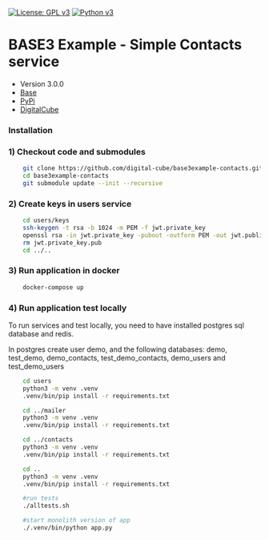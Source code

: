 [![License: GPL v3](https://img.shields.io/badge/License-GPL%20v3-blue.svg)](https://www.gnu.org/licenses/gpl-3.0)
[![Python v3](https://img.shields.io/pypi/pyversions/Django.svg)](https://www.python.org/download/releases/3.0/)

# **BASE3 Example - Simple Contacts service**

* Version 3.0.0
* [Base](https://base3.dev/)
* [PyPi](https://pypi.org/project/base3/)
* [DigitalCube](https://digitalcube.rs/)

### Installation

### 1) Checkout code and submodules

```bash
    git clone https://github.com/digital-cube/base3example-contacts.git
    cd base3example-contacts
    git submodule update --init --recursive
```

### 2) Create keys in users service

```bash
    cd users/keys
    ssh-keygen -t rsa -b 1024 -m PEM -f jwt.private_key
    openssl rsa -in jwt.private_key -pubout -outform PEM -out jwt.public_key
    rm jwt.private_key.pub
    cd ../..
```

### 3) Run application in docker 

```bash
    docker-compose up
```

### 4) Run application test locally

To run services and test locally, you need to have installed postgres sql
database and redis.

In postgres create user demo, and the following databases:
demo, test_demo, demo_contacts, test_demo_contacts, demo_users and test_demo_users


```bash
    cd users
    python3 -m venv .venv
    .venv/bin/pip install -r requirements.txt

    cd ../mailer
    python3 -m venv .venv
    .venv/bin/pip install -r requirements.txt

    cd ../contacts
    python3 -m venv .venv
    .venv/bin/pip install -r requirements.txt

    cd ..
    python3 -m venv .venv
    .venv/bin/pip install -r requirements.txt

    #run tests
    ./alltests.sh

    #start monolith version of app
    ./.venv/bin/python app.py 
```

